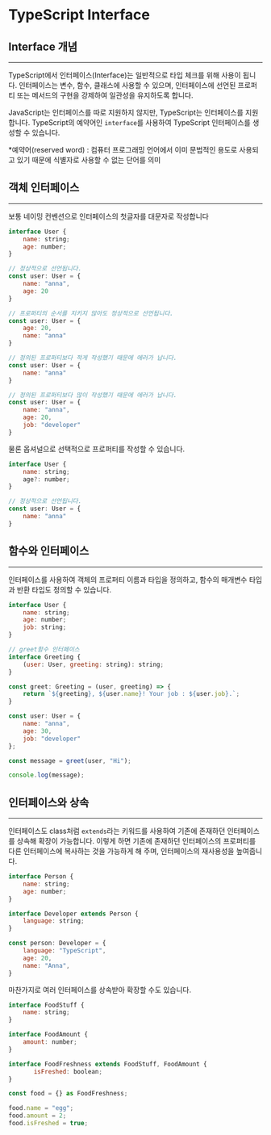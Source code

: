 # TypeScript Interface

## ****Interface**** 개념

---

TypeScript에서 인터페이스(Interface)는 일반적으로 타입 체크를 위해 사용이 됩니다. 인터페이스는 변수, 함수, 클래스에 사용할 수 있으며, 인터페이스에 선언된 프로퍼티 또는 메서드의 구현을 강제하여 일관성을 유지하도록 합니다.

JavaScript는 인터페이스를 따로 지원하지 않지만, TypeScript는 인터페이스를 지원합니다. TypeScript의 예약어인 `interface`를 사용하여 TypeScript 인터페이스를 생성할 수 있습니다.

*예약어(reserved word) : 컴퓨터 프로그래밍 언어에서 이미 문법적인 용도로 사용되고 있기 때문에 식별자로 사용할 수 없는 단어를 의미

## 객체 ****인터페이스****

---

보통 네이밍 컨벤션으로 인터페이스의 첫글자를 대문자로 작성합니다

```jsx
interface User {
	name: string;
	age: number;
}

// 정상적으로 선언됩니다.
const user: User = {
	name: "anna",
	age: 20
}

// 프로퍼티의 순서를 지키지 않아도 정상적으로 선언됩니다.
const user: User = {
	age: 20,
	name: "anna"
}

// 정의된 프로퍼티보다 적게 작성했기 때문에 에러가 납니다.
const user: User = {
	name: "anna"
}

// 정의된 프로퍼티보다 많이 작성했기 때문에 에러가 납니다.
const user: User = {
	name: "anna",
	age: 20,
	job: "developer"
}
```

물론 옵셔널으로 선택적으로 프로퍼티를 작성할 수 있습니다.

```jsx
interface User {
	name: string;
	age?: number;
}

// 정상적으로 선언됩니다.
const user: User = {
	name: "anna"
}
```

## ****함수와 인터페이스****

---

인터페이스를 사용하여 객체의 프로퍼티 이름과 타입을 정의하고, 함수의 매개변수 타입과 반환 타입도 정의할 수 있습니다.

```jsx
interface User {
	name: string;
	age: number;
	job: string;
}

// greet함수 인터페이스
interface Greeting {
	(user: User, greeting: string): string;
}

const greet: Greeting = (user, greeting) => {
	return `${greeting}, ${user.name}! Your job : ${user.job}.`;
}

const user: User = {
	name: "anna",
	age: 30,
	job: "developer"
};

const message = greet(user, "Hi");

console.log(message);
```

## ****인터페이스와 상속****

---

인터페이스도 class처럼 `extends`라는 키워드를 사용하여 기존에 존재하던 인터페이스를 상속해 확장이 가능합니다. 이렇게 하면 기존에 존재하던 인터페이스의 프로퍼티를 다른 인터페이스에 복사하는 것을 가능하게 해 주며, 인터페이스의 재사용성을 높여줍니다.

```jsx
interface Person {
    name: string;
    age: number;
}

interface Developer extends Person {
    language: string;
}

const person: Developer = {
    language: "TypeScript",
    age: 20,
    name: "Anna",
}
```

마찬가지로 여러 인터페이스를 상속받아 확장할 수도 있습니다.

```jsx
interface FoodStuff {
    name: string;
}

interface FoodAmount {
    amount: number;
}

interface FoodFreshness extends FoodStuff, FoodAmount {
	   isFreshed: boolean;
}

const food = {} as FoodFreshness;

food.name = "egg";
food.amount = 2;
food.isFreshed = true;
```
